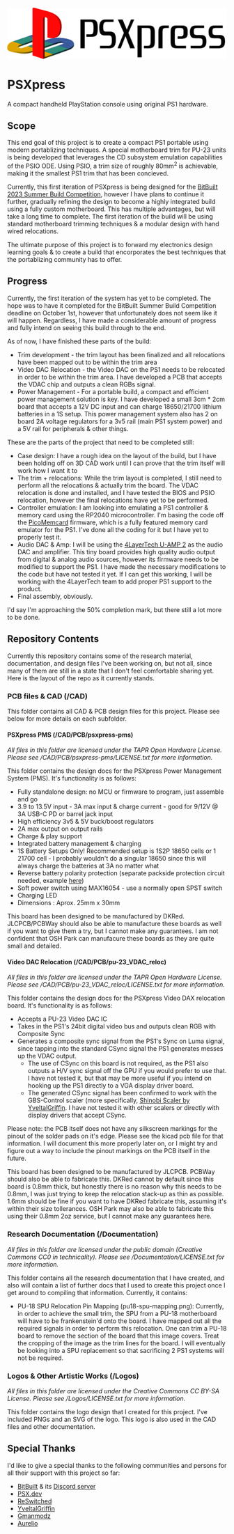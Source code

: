 ![PSXpress Logo](Logos/psxpress_logo_scaled.png)

# PSXpress
A compact handheld PlayStation console using original PS1 hardware.

## Scope
This end goal of this project is to create a compact PS1 portable using modern portablizing techniques. A special motherboard trim for PU-23 units is being developed that leverages the CD subsystem emulation capabilities of the PSIO ODE. Using PSIO, a trim size of roughly 80mm<sup>2</sup> is achievable, making it the smallest PS1 trim that has been concieved.

Currently, this first iteration of PSXpress is being designed for the [BitBuilt 2023 Summer Build Competition](https://bitbuilt.net/forums/index.php?threads/bitbuilts-2023-summer-building-competition.5710/), however I have plans to continue it further, gradually refining the design to become a highly integrated build using a fully custom motherboard. This has multiple advantages, but will take a long time to complete. The first iteration of the build will be using standard motherboard trimming techniques & a modular design with hand wired relocations.

The ultimate purpose of this project is to forward my electronics design learning goals & to create a build that encorporates the best techniques that the portablizing community has to offer.

## Progress
Currently, the first iteration of the system has yet to be completed. The hope was to have it completed for the BitBuilt Summer Build Competition deadline on October 1st, however that unfortunately does not seem like it will happen. Regardless, I have made a considerable amount of progress and fully intend on seeing this build through to the end.

As of now, I have finished these parts of the build:
- Trim development - the trim layout has been finalized and all relocations have been mapped out to be within the trim area
- Video DAC Relocation - the Video DAC on the PS1 needs to be relocated in order to be within the trim area. I have developed a PCB that accepts the VDAC chip and outputs a clean RGBs signal.
- Power Management - For a portable build, a compact and efficient power management solution is key. I have developed a small 3cm * 2cm board that accepts a 12V DC input and can charge 18650/21700 lithium batteries in a 1S setup. This power management system also has 2 on board 2A voltage regulators for a 3v5 rail (main PS1 system power) and a 5V rail for peripherals & other things.

These are the parts of the project that need to be completed still:
- Case design: I have a rough idea on the layout of the build, but I have been holding off on 3D CAD work until I can prove that the trim itself will work how I want it to
- The trim + relocations: While the trim layout is completed, I still need to perform all the relocations & actually trim the board. The VDAC relocation is done and installed, and I have tested the BIOS and PSIO relocation, however the final relocations have yet to be performed.
- Controller emulation: I am looking into emulating a PS1 controller & memory card using the RP2040 microcontroller. I'm basing the code off the [PicoMemcard](https://github.com/dangiu/PicoMemcard) firmware, which is a fully featured memory card emulator for the PS1. I've done all the coding for it but I have yet to properly test it.
- Audio DAC & Amp: I will be using the [4LayerTech U-AMP 2](https://4layertech.com/products/u-amp-2) as the audio DAC and amplifier. This tiny board provides high quality audio output from digital & analog audio sources, however its firmware needs to be modified to support the PS1. I have made the necessary modifications to the code but have not tested it yet. If I can get this working, I will be working with the 4LayerTech team to add proper PS1 support to the product.
- Final assembly, obviously.

I'd say I'm approaching the 50% completion mark, but there still a lot more to be done.

## Repository Contents
Currently this repository contains some of the research material, documentation, and design files I've been working on, but not all, since many of them are still in a state that I don't feel comfortable sharing yet. Here is the layout of the repo as it currently stands.

### PCB files & CAD (/CAD)
This folder contains all CAD & PCB design files for this project. Please see below for more details on each subfolder.

#### PSXpress PMS (/CAD/PCB/psxpress-pms)
*All files in this folder are licensed under the TAPR Open Hardware License. Please see /CAD/PCB/psxpress-pms/LICENSE.txt for more information.*

This folder contains the design docs for the PSXpress Power Management System (PMS). It's functionality is as follows:
- Fully standalone design: no MCU or firmware to program, just assemble and go
- 3.9 to 13.5V input - 3A max input & charge current - good for 9/12V @ 3A USB-C PD or barrel jack input
- High efficiency 3v5 & 5V buck/boost regulators
- 2A max output on output rails
- Charge & play support
- Integrated battery management & charging
- 1S Battery Setups Only! Recommended setup is 1S2P 18650 cells or 1 21700 cell - I probably wouldn't do a singular 18650 since this will always charge the batteries at 3A no matter what
- Reverse battery polarity protection (separate packside protection circuit needed, example [here](https://www.aliexpress.us/item/3256805302254769.html))
- Soft power switch using MAX16054 - use a normally open SPST switch
- Charging LED
- Dimensions : Aprox. 25mm x 30mm

This board has been designed to be manufactured by DKRed. JLCPCB/PCBWay should also be able to manufacture these boards as well if you want to give them a try, but I cannot make any guarantees. I am not confident that OSH Park can manufacure these boards as they are quite small and detailed.

#### Video DAC Relocation (/CAD/PCB/pu-23\_VDAC\_reloc)
*All files in this folder are licensed under the TAPR Open Hardware License. Please see /CAD/PCB/pu-23_VDAC_reloc/LICENSE.txt for more information.*

This folder contains the design docs for the PSXpress Video DAX relocation board. It's functionality is as follows:
- Accepts a PU-23 Video DAC IC
- Takes in the PS1's 24bit digital video bus and outputs clean RGB with Composite Sync
- Generates a composite sync signal from the PS1's Sync on Luma signal, since tapping into the standard CSync signal the PS1 generates messes up the VDAC output.
  - The use of CSync on this board is not required, as the PS1 also outputs a H/V sync signal off the GPU if you would prefer to use that. I have not tested it, but that may be more useful if you intend on hooking up the PS1 directly to a VGA display driver board.
  - The generated CSync signal has been confirmed to work with the GBS-Control scaler (more specifically, [Shinobi Scaler by YveltalGriffin](https://github.com/mackieks/Shinobi-Scaler). I have not tested it with other scalers or directly with display drivers that accept CSync.

Please note: the PCB itself does not have any silkscreen markings for the pinout of the solder pads on it's edge. Please see the kicad pcb file for that information. I will document this more properly later on, or I might try and figure out a way to include the pinout markings on the PCB itself in the future.

This board has been designed to be manufactured by JLCPCB. PCBWay should also be able to fabricate this. DKRed cannot by default since this board is 0.8mm thick, but honestly there is no reason why this needs to be 0.8mm, I was just trying to keep the relocation stack-up as thin as possible. 1.6mm should be fine if you want to have DKRed fabricate this, assuming it's within their size tollerances. OSH Park may also be able to fabricate this using their 0.8mm 2oz service, but I cannot make any guarantees here.

### Research Documentation (/Documentation)
*All files in this folder are licensed under the public domain (Creative Commons CC0 in technicality). Please see /Documentation/LICENSE.txt for more information.*

This folder contains all the research documentation that I have created, and also will contain a list of further docs that I used to create this project once I get around to compiling that information. Currently, it contains:

- PU-18 SPU Relocation Pin Mapping (pu18-spu-mapping.png): Currently, in order to achieve the small trim, the SPU from a PU-18 motherboard will have to be frankenstein'd onto the board. I have mapped out all the required signals in order to perform this relocation. One can trim a PU-18 board to remove the section of the board that this image covers. Treat the cropping of the image as the trim lines for the board. I will eventually be looking into a SPU replacement so that sacrificing 2 PS1 systems will not be required.

### Logos & Other Artistic Works (/Logos)
*All files in this folder are licensed under the Creative Commons CC BY-SA License. Please see /Logos/LICENSE.txt for more information.*

This folder contains the logo design that I created for this project. I've included PNGs and an SVG of the logo. This logo is also used in the CAD files and other documentation.

## Special Thanks
I'd like to give a special thanks to the following communities and persons for all their support with this project so far:

- [BitBuilt](https://bitbuilt.net/) & its [Discord server](https://discord.com/invite/6z8FSv8B)
- [PSX.dev](https://discord.gg/QByKPpH)
- [ReSwitched](https://discord.gg/ZdqEhed)
- [YveltalGriffin](https://github.com/mackieks)
- [Gmanmodz](https://github.com/Gmanmodz)
- [Aurelio](https://github.com/Aurelio92)
